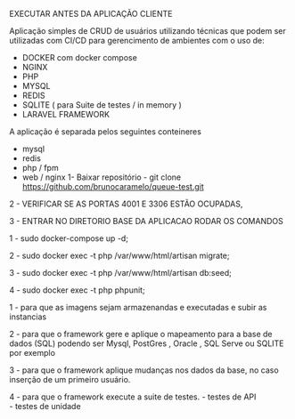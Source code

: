 EXECUTAR ANTES DA APLICAÇÃO CLIENTE

Aplicação simples de CRUD de usuários utilizando técnicas que podem ser utilizadas com CI/CD para gerencimento de ambientes com o uso de:

- DOCKER  com docker compose
- NGINX
- PHP
- MYSQL
- REDIS
- SQLITE ( para Suite de testes / in memory )
- LARAVEL FRAMEWORK

A aplicação é separada pelos seguintes conteineres
- mysql
- redis
- php / fpm
- web / nginx
1- Baixar repositório - git clone https://github.com/brunocaramelo/queue-test.git

2 - VERIFICAR SE AS PORTAS 4001 E 3306 ESTÃO OCUPADAS,

3 - ENTRAR NO DIRETORIO BASE DA APLICACAO RODAR OS COMANDOS

1 - sudo docker-compose up -d;

2 - sudo docker exec -t php /var/www/html/artisan migrate;

3 - sudo docker exec -t php /var/www/html/artisan db:seed;

4 - sudo docker exec -t php phpunit;


1 -  para que as imagens sejam armazenandas e executadas e subir as instancias

2 -  para que o framework gere e aplique o mapeamento para a base de dados (SQL) podendo ser Mysql, PostGres , Oracle , SQL Serve ou SQLITE por exemplo

3 -  para que o framework  aplique mudanças nos dados da base, no caso inserção de um primeiro usuário.

4 - para que o framework execute a suite de testes.
    - testes de API  
    - testes de unidade
